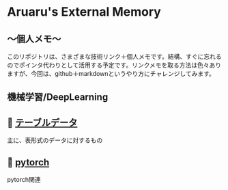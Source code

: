 # Aruaru's External Memory
## 〜個人メモ〜


このリポジトリは、さまざまな技術リンク＋個人メモです。結構、すぐに忘れるのでポインタ代わりとして活用する予定です。リンクメモを取る方法は色々ありますが、今回は、github＋markdownというやり方にチャレンジしてみます。


## 機械学習/DeepLearning

## :red_circle: [テーブルデータ](doc/table_data.md)
主に、表形式のデータに対するもの

## :red_circle: [pytorch](doc/pytoch.md)
pytorch関連
